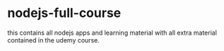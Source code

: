 # nodejs-full-course
this contains all nodejs apps and learning material with all extra material contained in the udemy course.

